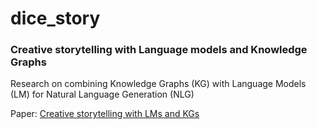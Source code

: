 # dice_story
### Creative storytelling with Language models and Knowledge Graphs
Research on combining Knowledge Graphs (KG) with Language Models (LM) for Natural Language Generation (NLG)

Paper: [Creative storytelling with LMs and KGs](./DICE_story_workshop7.22.pdf)

